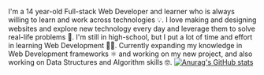 I'm a 14 year-old Full-stack Web Developer and learner who is always willing to learn and work across technologies 💡. I love making and designing websites and explore new technology every day and leverage them to solve real-life problems 🌟. I'm still in high-school, but I put a lot of time and effort in learning Web Development 👨‍🎓. Currently expanding my knowledge in Web Development frameworks ⚛ and working on my new project, and also working on Data Structures and Algorithm skills 🤓.
[![Anurag's GitHub stats](https://github-readme-stats.vercel.app/api?username=VuxY1&show_icons=true&theme=dark)](https://github.com/anuraghazra/github-readme-stats)

